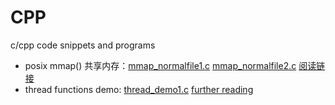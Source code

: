 
# CPP
c/cpp code snippets and programs

- posix mmap() 共享内存：[mmap_normalfile1.c](https://github.com/alanackart/CPP/blob/master/mmap_normalfile1.c)     [mmap_normalfile2.c](https://github.com/alanackart/CPP/blob/master/mmap_normalfile2.c) [阅读链接](https://www.ibm.com/developerworks/cn/linux/l-ipc/part5/index1.html)
- thread functions demo: [thread_demo1.c](https://github.com/alanackart/CPP/blob/master/thread_demo1.c)  [further reading](http://zhangxiaoya.github.io/2015/05/15/multi-thread-of-c-program-language-on-linux/)
